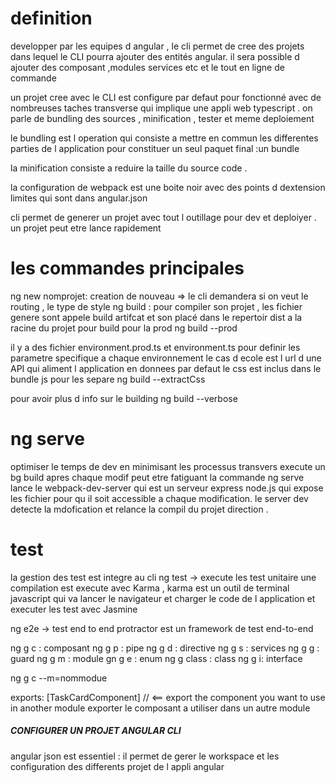 # definition

developper par les equipes d angular , le cli permet de cree des projets dans lequel le CLI
pourra ajouter des entités angular.
il sera possible d ajouter des composant ,modules services etc et le tout en ligne de commande


un projet cree avec le CLI est configure par defaut pour fonctionné avec de nombreuses taches transverse qui implique une appli web typescript .
on parle de bundling des sources , minification , tester et meme deploiement


le bundling est l operation qui consiste a mettre en commun les differentes parties de l application pour constituer un seul paquet final :un bundle 

la minification consiste a reduire la taille du source code .

la configuration de webpack est une boite noir avec des points d dextension limites qui sont dans angular.json

cli permet de generer un projet avec tout l outillage pour dev et deploiyer . un projet peut etre lance rapidement 

# les commandes principales

ng new nomprojet: creation de nouveau => le cli demandera si on veut le routing , le type de style
ng build : pour compiler son projet , les fichier genere sont appele build artifcat et son placé dans le repertoir dist a la racine du projet 
pour build pour la prod ng build --prod

il y a des fichier environment.prod.ts et environment.ts pour definir les parametre specifique a chaque environnement 
le cas d ecole est l url d une API qui aliment l application en donnees
par defaut le css est inclus dans le bundle js pour les separe
ng build --extractCss

pour avoir plus d info sur le building 
ng build --verbose

# ng serve
optimiser le temps de dev en minimisant les processus transvers
execute un bg build apres chaque modif peut etre fatiguant 
la commande ng serve lance le webpack-dev-server qui est un serveur express node.js qui expose les fichier pour qu il soit accessible a chaque modification.
le server dev detecte la mdofication et relance la compil du projet direction .


# test
la gestion des test est integre au cli
ng test -> execute les test unitaire 
une compilation est execute avec Karma , karma est un outil de terminal javascript qui va lancer le navigateur et charger le code de l application et executer les test avec Jasmine 


ng e2e -> test end to end
protractor est un framework de test end-to-end 


ng g c : composant
ng g p : pipe
ng g d : directive
ng g s : services
ng g g : guard
ng g m : module
gn g e : enum
ng g class : class
ng g i: interface

ng g c --m=nommodue

  exports: [TaskCardComponent] // <== export the component you want to use in another module
exporter le composant a utiliser dans un autre module

##### CONFIGURER UN PROJET ANGULAR CLI ########

angular json est essentiel : 
il permet de gerer le workspace et les configuration des differents projet de l appli angular
